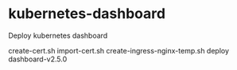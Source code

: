 # kubernetes-dashboard
Deploy kubernetes dashboard


create-cert.sh
import-cert.sh
create-ingress-nginx-temp.sh
deploy dashboard-v2.5.0


